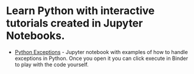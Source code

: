 # Learn Python with interactive tutorials created in Jupyter Notebooks.

- [Python Exceptions](https://nbviewer.org/github/dejvoss/knowledge-valut/blob/main/tutorials/python_exceptions.ipynb) - Jupyter notebook with examples of how to handle exceptions in Python. Once you open it you can click execute in Binder to play with the code yourself. 
